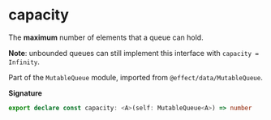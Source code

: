 # capacity

The **maximum** number of elements that a queue can hold.

**Note**: unbounded queues can still implement this interface with
`capacity = Infinity`.

Part of the `MutableQueue` module, imported from `@effect/data/MutableQueue`.

**Signature**

```ts
export declare const capacity: <A>(self: MutableQueue<A>) => number
```
